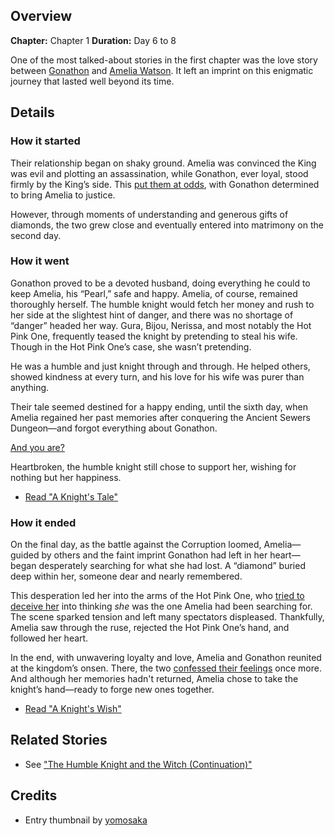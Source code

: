 <!-- title: A Knight's Tale -->
<!-- quote: For he knows a selfish request such as his, could never be true. -->
<!-- chapters: 0 -->
<!-- images: (A gift of 64 diamonds, Gonathon was then married to Jyon Watson), (Amelia meeting Gonathon after regaining her memories), (The Hot Pink One's attempt to steal Amelia), (Gonathon and Amelia's happy ending) -->
<!-- model: false -->

## Overview

**Chapter:** Chapter 1
**Duration:** Day 6 to 8

One of the most talked-about stories in the first chapter was the love story between [Gonathon](#entry:gigi-entry) and [Amelia Watson](#entry:ame-entry). It left an imprint on this enigmatic journey that lasted well beyond its time.

## Details

### How it started

Their relationship began on shaky ground. Amelia was convinced the King was evil and plotting an assassination, while Gonathon, ever loyal, stood firmly by the King’s side. This [put them at odds](https://www.youtube.com/live/y9KKa_k2VTU?t=5967), with Gonathon determined to bring Amelia to justice.

However, through moments of understanding and generous gifts of diamonds, the two grew close and eventually entered into matrimony on the second day.

### How it went

Gonathon proved to be a devoted husband, doing everything he could to keep Amelia, his “Pearl,” safe and happy. Amelia, of course, remained thoroughly herself. The humble knight would fetch her money and rush to her side at the slightest hint of danger, and there was no shortage of “danger” headed her way. Gura, Bijou, Nerissa, and most notably the Hot Pink One, frequently teased the knight by pretending to steal his wife. Though in the Hot Pink One’s case, she wasn’t pretending.

He was a humble and just knight through and through. He helped others, showed kindness at every turn, and his love for his wife was purer than anything.

Their tale seemed destined for a happy ending, until the sixth day, when Amelia regained her past memories after conquering the Ancient Sewers Dungeon—and forgot everything about Gonathon.

[And you are?](#embed:https://www.youtube.com/live/i7g-HJMqZ_E?feature=shared&t=5989)

Heartbroken, the humble knight still chose to support her, wishing for nothing but her happiness.

- [Read "A Knight's Tale"](#text:a-knights-tale)

### How it ended

On the final day, as the battle against the Corruption loomed, Amelia—guided by others and the faint imprint Gonathon had left in her heart—began desperately searching for what she had lost. A “diamond” buried deep within her, someone dear and nearly remembered.

This desperation led her into the arms of the Hot Pink One, who [tried to deceive her](https://www.youtube.com/live/WvRIdaH107U?feature=shared&t=8758) into thinking _she_ was the one Amelia had been searching for. The scene sparked tension and left many spectators displeased. Thankfully, Amelia saw through the ruse, rejected the Hot Pink One’s hand, and followed her heart.

In the end, with unwavering loyalty and love, Amelia and Gonathon reunited at the kingdom’s onsen. There, the two [confessed their feelings](https://www.youtube.com/live/mxOT9QEg5dI?feature=shared&t=10312) once more. And although her memories hadn't returned, Amelia chose to take the knight’s hand—ready to forge new ones together.

- [Read "A Knight's Wish"](#text:a-knights-wish)

## Related Stories

- See ["The Humble Knight and the Witch (Continuation)"](#entry:humble-knight-witch-entry)

## Credits

- Entry thumbnail by [yomosaka](https://x.com/yomosaka/status/1832146121898221666)
